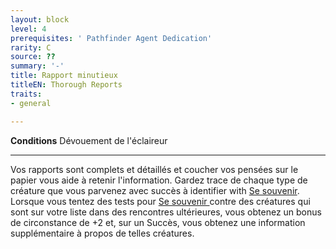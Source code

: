 ```yaml
---
layout: block
level: 4
prerequisites: ' Pathfinder Agent Dedication'
rarity: C
source: ??
summary: '-'
title: Rapport minutieux
titleEN: Thorough Reports
traits:
- general

---
```


<p><span id="ctl00_MainContent_DetailedOutput"><strong>Conditions</strong> Dévouement de l'éclaireur<br></span></p>
<hr>
<p>Vos rapports sont complets et détaillés et coucher vos pensées sur le papier vous aide à retenir l'information. Gardez trace de chaque type de créature que vous parvenez avec succès à identifier with <a href="https://2e.aonprd.com/Skills.aspx?General=true&amp;ID=5">Se souvenir</a>. Lorsque vous tentez des tests pour <a href="https://2e.aonprd.com/Skills.aspx?General=true&amp;ID=5">Se souvenir </a> contre des créatures qui sont sur votre liste dans des rencontres ultérieures, vous obtenez un bonus de circonstance de +2 et, sur un Succès, vous obtenez une information supplémentaire à propos de telles créatures.&nbsp;</p>